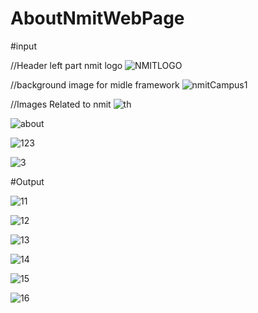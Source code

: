 # AboutNmitWebPage

#input

//Header left part nmit logo
![NMITLOGO](https://github.com/Bhavanamh/AboutNmitWebPage/assets/109859201/b09ec5ac-b6e3-471f-99b1-affbd0d3b9bb)

//background image for midle framework
![nmitCampus1](https://github.com/Bhavanamh/AboutNmitWebPage/assets/109859201/5293eb82-89d0-4ab6-ace5-1b18d0f5e80f)

//Images Related to nmit 
![th](https://github.com/Bhavanamh/AboutNmitWebPage/assets/109859201/0c37f638-a349-43bd-85e7-a0d982cf0190)


![about](https://github.com/Bhavanamh/AboutNmitWebPage/assets/109859201/4bcf638e-81cf-4eac-8f41-22c0f73b2f71)

![123](https://github.com/Bhavanamh/AboutNmitWebPage/assets/109859201/791c678a-e115-4ac1-a16d-594262f73b8a)


![3](https://github.com/Bhavanamh/AboutNmitWebPage/assets/109859201/a5339770-35e6-4af4-aff2-f3289d57dfa3)

#Output


![11](https://github.com/Bhavanamh/AboutNmitWebPage/assets/109859201/9e0775d4-1dd4-46f2-928b-068c2949e24d)

![12](https://github.com/Bhavanamh/AboutNmitWebPage/assets/109859201/280e90f8-0508-4a27-9431-ac6e59ac19ab)

![13](https://github.com/Bhavanamh/AboutNmitWebPage/assets/109859201/7fa2b074-6960-4e20-a0ed-281c76472fb7)


![14](https://github.com/Bhavanamh/AboutNmitWebPage/assets/109859201/956d5d0b-9759-48a5-a815-00492709dc62)


![15](https://github.com/Bhavanamh/AboutNmitWebPage/assets/109859201/084e4ea8-5584-44df-ad1f-648d66d7e473)

![16](https://github.com/Bhavanamh/AboutNmitWebPage/assets/109859201/51974b86-c82b-4da0-ad65-3ead8e8bb91b)




